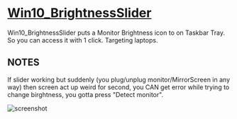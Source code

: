 # [Win10_BrightnessSlider](https://chocolatey.org/packages/win10-brightnessslider)

Win10_BrightnessSlider puts a Monitor Brightness icon to on Taskbar Tray. So you can access it with 1 click. Targeting laptops.

## NOTES
If slider working but suddenly (you plug/unplug monitor/MirrorScreen in any way) then screen act up weird for second, you CAN get error while trying to change birghtness, you gotta press "Detect monitor".

![screenshot](https://cdn.jsdelivr.net/gh/chtof/chocolatey-packages/automatic/win10-brightnessslider/screenshot.png)
